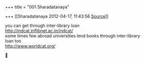 +++
title = "001 Sharadatanaya"

+++
[[Sharadatanaya	2012-04-17, 11:43:56 [Source](https://groups.google.com/g/bvparishat/c/FrxgNBVf-wE)]]



you can get through inter-library loan  
<http://indcat.inflibnet.ac.in/indcat/>  
some times few abroad universities lend books through inter-library  
loan too  
<http://www.worldcat.org/>  



